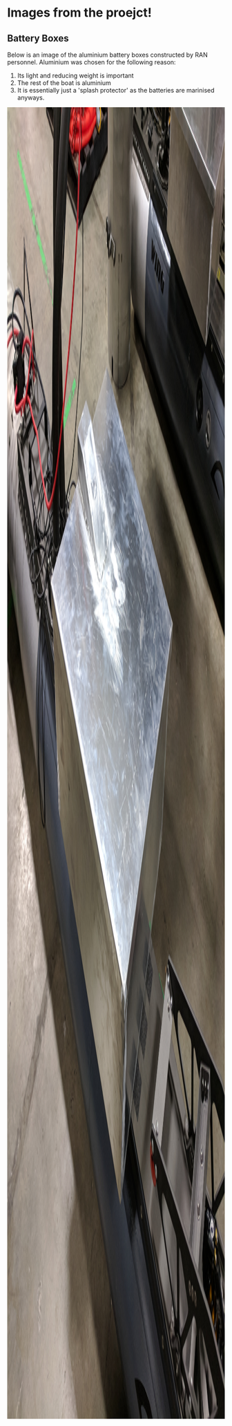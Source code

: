 # Images from the proejct! 
## Battery Boxes

Below is an image of the aluminium battery boxes constructed by RAN personnel. Aluminium was chosen for the following reason:
1. Its light and reducing weight is important
2. The rest of the boat is aluminium
3. It is essentially just a 'splash protector' as the batteries are marinised anyways. 
<p align="center">
  <img width="4048" height="3036" src="https://github.com/Hubes92/GRIM/blob/master/images/IMG_20180815_090837.jpg">
</p>


